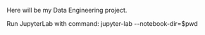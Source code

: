 Here will be my Data Engineering project.


Run JupyterLab with command:
jupyter-lab --notebook-dir=$pwd